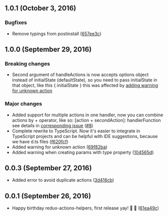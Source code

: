 ## 1.0.1 (October 3, 2016)
### Bugfixes
- Remove typings from postinstall ([657ee3c](https://github.com/olegman/redux-actions-helpers/commit/657ee3cbbb53f8ad807c90752a71c3f354450eac))

## 1.0.0 (September 29, 2016)
### Breaking changes
- Second argument of handleActions is now accepts options object instead of initialState (defaultState), so you need to pass initialState in that object, like this { initialState } this was affected by [adding warning for unknown action](https://github.com/olegman/redux-actions-helpers/issues/12)

### Major changes
- Added support for multiple actions in one handler, now you can combine actions by + operator, like so: [action + secondAction]: handlerFunction see details in [corresponding issue](https://github.com/olegman/redux-actions-helpers/issues/6) ([#8](https://github.com/olegman/redux-actions-helpers/pull/8))
- Complete rewrite to TypeScript. Now it's easier to integrate in TypeScript projects and can be helpful with IDE suggestions, because we have d.ts files ([f620fcf](https://github.com/olegman/redux-actions-helpers/commit/f620fcfaf266d77a785e652a3718863ad7b7c7b4))
- Added warning for unknown action ([69f82ba](https://github.com/olegman/redux-actions-helpers/commit/69f82ba64354cef4feaa83bc93e7fe3fd16b7345)) 
- Added warning when creating params with type property ([104565d](https://github.com/olegman/redux-actions-helpers/commit/104565dce0380ee6d399103bff8979692640ffab))

## 0.0.3 (September 27, 2016)
- Added error to avoid duplicate actions ([3d416cb](https://github.com/olegman/redux-actions-helpers/commit/3d416cbbca3d2a4231aa29edca332b3b92c425fa))

## 0.0.1 (September 26, 2016)
- Happy birthday redux-actions-helpers, first release yay! 🎂 🍻 ([61ea49c](https://github.com/olegman/redux-actions-helpers/commit/61ea49cfb08636aee6cad2c56d0b62d7dc3f799e))
